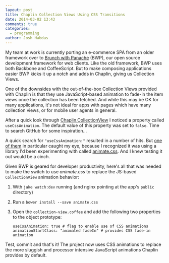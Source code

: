 ```yaml
---
layout: post
title: Chaplin Collection Views Using CSS Transitions
date: 2014-03-02 13:43
comments: true
categories:
  - programming
author: Josh Habdas
---
```


My team at work is currently porting an e-commerce SPA from an older framework over to [Brunch with Panache](https://github.com/trunkclub/brunch-with-panache) (BWP), our open source development framework for web clients. Like the old framework, BWP uses both Backbone and CoffeeScript. But to make composing applications easier BWP kicks it up a notch and adds in Chaplin, giving us Collection Views.

One of the downsides with the out-of-the-box Collection Views provided with Chaplin is that they use JavaScript-based animation to fade-in the item views once the collection has been fetched. And while this may be OK for many applications, it's not ideal for apps with pages which have many collection views, or for mobile user agents in general.

<!-- more -->

After a quick look through [Chaplin.CollectionView](http://docs.chaplinjs.org/chaplin.collection_view.html) I noticed a property called `useCssAnimation`. The default value of this property was set to `false`. Time to search GitHub for some inspiration...

A quick search for `"useCssAnimation:"` resulted in a number of hits. But [one of them](https://github.com/molefrog/steviewhale/blob/0f665a4b77daa2023db5ebf5809c3b54b50d6931/app/views/shot/grid/shotGridView.coffee) in particular caught my eye, because I recognized it was using a library I'd been experimenting with called [animate.css](https://github.com/daneden/animate.css). And I knew testing it out would be a cinch.

Given BWP is geared for developer productivity, here's all that was needed to make the switch to use *animate.css* to replace the JS-based `CollectionView` animation behavior:

1. With `jake watch:dev` running (and nginx pointing at the app's `public` directory)
2. Run a `bower install --save animate.css`
3. Open the `collection-view.coffee` and add the following two properties to the object prototype:
  
    `useCssAnimation: true # flag to enable use of CSS animations`
    `animationStartClass: "animated fadeIn" # provides CSS fade-in animation`

Test, commit and that's it! The project now uses CSS animations to replace the more sluggish and processor intensive JavaScript animations Chaplin provides by default.
